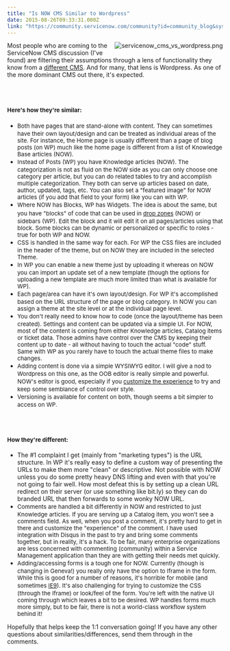```yaml
---
title: "Is NOW CMS Similar to Wordpress"
date: 2015-08-26T09:33:31.000Z
link: "https://community.servicenow.com/community?id=community_blog&sys_id=df9ceee1dbd0dbc01dcaf3231f9619cb"
---
```

<p><img   alt="servicenow_cms_vs_wordpress.png" class="image-0 jive-image" src="4b6221cadb9c13043eb27a9e0f9619ed.iix" style="height: auto; float: right; margin: 0 0 10px 10px; max-width: 400px; min-width: 250px;"/>Most people who are coming to the ServiceNow CMS discussion (I've found) are filtering their assumptions through a lens of functionality they know from a <a href="http://www.rightturnux.com/servicenow_cms/is-the-servicenow-cms-a-real-cms/" title="is ServiceNow CMS a real CMS?">different CMS</a>. And for many, that lens is Wordpress. As one of the more dominant CMS out there, it's expected.</p><p><span style="font-size: 10pt; line-height: 1.5em;"><br/></span></p><h2><span style="font-size: 10pt; line-height: 1.5em;">Here's how they're similar:</span></h2><ul><li><span style="font-size: 10pt; line-height: 1.5em;">Both have pages that are stand-alone with content. They can sometimes have their own layout/design and can be treated as individual areas of the site. For instance, the Home page is usually different than a page of blog posts (on WP) much like the home page is different from a list of Knowledge Base articles (NOW).</span></li><li><span style="font-size: 10pt; line-height: 1.5em;">Instead of Posts (WP) you have Knowledge articles (NOW). The categorization is not as fluid on the NOW side as you can only choose one category per article, but you can do related tables to try and accomplish multiple categorization. They both can serve up articles based on date, author, updated, tags, etc. You can also set a "featured image" for NOW articles (if you add that field to your form) like you can with WP. </span></li><li><span style="font-size: 10pt; line-height: 1.5em;">Where NOW has Blocks, WP has Widgets. The idea is about the same, but you have "blocks" of code that can be used in <a href="http://www.rightturnux.com/servicenow_cms/custom-code/when-to-use-drop-zones/" title="when to use drop zones - ServiceNow CMS">drop zones</a> (NOW) or sidebars (WP). Edit the block and it will edit it on all pages/articles using that block. Some blocks can be dynamic or personalized or specific to roles - true for both WP and NOW.</span></li><li><span style="font-size: 10pt; line-height: 1.5em;">CSS is handled in the same way for each. For WP the CSS files are included in the header of the theme, but on NOW they are included in the selected Theme. </span></li><li><span style="font-size: 10pt; line-height: 1.5em;">In WP you can enable a new theme just by uploading it whereas on NOW you can import an update set of a new template (though the options for uploading a new template are much more limited than what is available for WP).</span></li><li><span style="font-size: 10pt; line-height: 1.5em;">Each page/area can have it's own layout/design. For WP it's accomplished based on the URL structure of the page or blog category. In NOW you can assign a theme at the site level or at the individual page level.</span></li><li><span style="font-size: 10pt; line-height: 1.5em;">You don't really need to know how to code (once the layout/theme has been created). Settings and content can be updated via a simple UI. For NOW, most of the content is coming from either Knowledge articles, Catalog items or ticket data. Those admins have control over the CMS by keeping their content up to date - all without having to touch the actual "code" stuff. Same with WP as you rarely have to touch the actual theme files to make changes. </span></li><li><span style="font-size: 10pt; line-height: 1.5em;">Adding content is done via a simple WYSIWYG editor. I will give a nod to Wordpress on this one, as the OOB editor is really simple and powerful. NOW's editor is good, especially if you <a href="http://www.rightturnux.com/servicenow_cms/best-practice/customize-the-servicenow-editor-for-style-control/" title="ServiceNow UX customize editor">customize the experience</a> to try and keep some semblance of control over style. </span></li><li><span style="font-size: 10pt; line-height: 1.5em;">Versioning is available for content on both, though seems a bit simpler to access on WP. </span></li></ul><p><span style="font-size: 10pt; line-height: 1.5em;"><br/></span></p><h2><span style="font-size: 10pt; line-height: 1.5em;">How they're different:</span></h2><ul><li>The #1 complaint I get (mainly from "marketing types") is the URL structure. In WP it's really easy to define a custom way of presenting the URLs to make them more "clean" or descriptive. Not possible with NOW unless you do some pretty heavy DNS lifting and even with that you're not going to fair well. How most defeat this is by setting up a clean URL redirect on their server (or use something like bit.ly) so they can do branded URL that then forwards to some wonky NOW URL.</li><li><span style="font-size: 10pt; line-height: 1.5em;">Comments are handled a bit differently in NOW and restricted to just Knowledge articles. If you are serving up a Catalog item, you won't see a comments field. As well, when you post a comment, it's pretty hard to get in there and customize the "experience" of the comment. I have used integration with Disqus in the past to try and bring some comments together, but in reality, it's a hack. To be fair, many enterprise organizations are less concerned with commenting (community) within a Service Management application than they are with getting their needs met quickly. </span></li><li><span style="font-size: 10pt; line-height: 1.5em;">Adding/accessing forms is a tough one for NOW. Currently (though is changing in Geneva!) you really only have the option to Iframe in the form. While this is good for a number of reasons, it's horrible for mobile (and sometimes <a href="http://www.rightturnux.com/servicenow_cms/custom-code/iframe-funkiness-in-ie-9/" title="Iframe issues with IE9 on ServiceNow CMS">IE9</a>). It's also challenging for trying to customize the CSS (through the Iframe) or look/feel of the form. You're left with the native UI coming through which leaves a bit to be desired. WP handles forms much more simply, but to be fair, there is not a world-class workflow system behind it!</span></li></ul><p></p><p>Hopefully that helps keep the 1:1 conversation going! If you have any other questions about similarities/differences, send them through in the comments.</p>